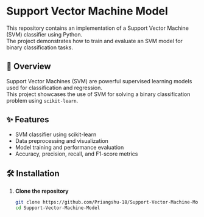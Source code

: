 # Support Vector Machine Model

This repository contains an implementation of a Support Vector Machine (SVM) classifier using Python.  
The project demonstrates how to train and evaluate an SVM model for binary classification tasks.

## 📌 Overview

Support Vector Machines (SVM) are powerful supervised learning models used for classification and regression.  
This project showcases the use of SVM for solving a binary classification problem using `scikit-learn`.

## ✨ Features

- SVM classifier using scikit-learn
- Data preprocessing and visualization
- Model training and performance evaluation
- Accuracy, precision, recall, and F1-score metrics

## 🛠️ Installation

1. **Clone the repository**
   ```bash
   git clone https://github.com/Priangshu-18/Support-Vector-Machine-Model.git
   cd Support-Vector-Machine-Model
